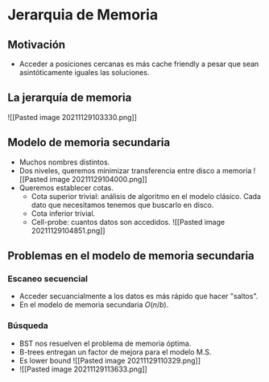 # Jerarquia de Memoria
## Motivación
- Acceder a posiciones cercanas es más cache friendly a pesar que sean asintóticamente iguales las soluciones.
## La jerarquía de memoria
![[Pasted image 20211129103330.png]]
## Modelo de memoria secundaria
- Muchos nombres distintos.
- Dos niveles, queremos minimizar transferencia entre disco a memoria ![[Pasted image 20211129104000.png]]
- Queremos establecer cotas.
	- Cota superior trivial: análisis de algoritmo en el modelo clásico. Cada dato que necesitamos tenemos que buscarlo en disco.
	- Cota inferior trivial.
	- Cell-probe: cuantos datos son accedidos. ![[Pasted image 20211129104851.png]]
## Problemas en el modelo de memoria secundaria
### Escaneo secuencial
- Acceder secuancialmente a los datos es más rápido que hacer "saltos".
- En el modelo de memoria secundaria $O(n/b)$.
### Búsqueda
- BST nos resuelven el problema de memoria óptima.
- B-trees entregan un factor de mejora para el modelo M.S.
- Es lower bound ![[Pasted image 20211129110329.png]]
- ![[Pasted image 20211129113633.png]]